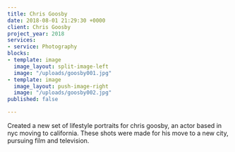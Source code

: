```yaml
---
title: Chris Goosby
date: 2018-08-01 21:29:30 +0000
client: Chris Goosby
project_year: 2018
services:
- service: Photography
blocks:
- template: image
  image_layout: split-image-left
  image: "/uploads/goosby001.jpg"
- template: image
  image_layout: push-image-right
  image: "/uploads/goosby002.jpg"
published: false

---
```

Created a new set of lifestyle portraits for chris goosby, an actor based in nyc moving to california. These shots were made for his move to a new city, pursuing film and television.
